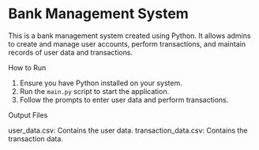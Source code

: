 # Bank Management System

This is a bank management system created using Python. It allows admins to create and manage user accounts, perform transactions, and maintain records of user data and transactions.

How to Run

1. Ensure you have Python installed on your system.
2. Run the `main.py` script to start the application.
3. Follow the prompts to enter user data and perform transactions.

Output Files

user_data.csv: Contains the user data.
transaction_data.csv: Contains the transaction data.
